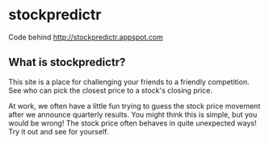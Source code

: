 stockpredictr
=============

Code behind http://stockpredictr.appspot.com

What is stockpredictr?
----------------------

This site is a place for challenging your friends to a friendly
competition. See who can pick the closest price to a stock's closing
price.

At work, we often have a little fun trying to guess the stock price
movement after we announce quarterly results. You might think this is
simple, but you would be wrong! The stock price often behaves in quite
unexpected ways! Try it out and see for yourself.
